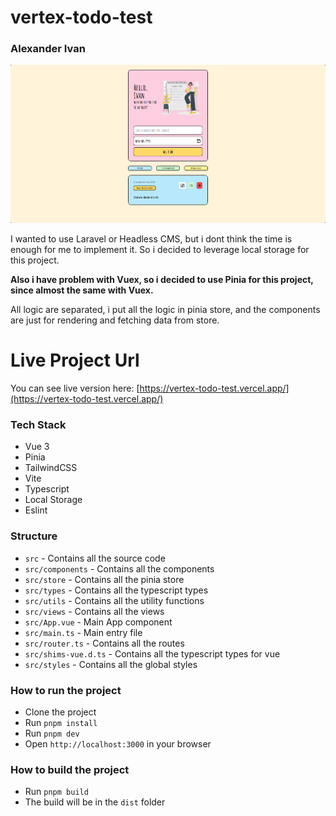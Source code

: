 # vertex-todo-test

### Alexander Ivan

![img.png](project_img.png)

I wanted to use Laravel or Headless CMS, but i dont think the time is enough for me to implement it. So i decided to
leverage local storage for this project.

**Also i have problem with Vuex, so i decided to use Pinia for this project, since almost the same with Vuex.**

All logic are separated, i put all the logic in pinia store, and the components are just for rendering and fetching data
from store.


# Live Project Url
You can see live version here:
[https://vertex-todo-test.vercel.app/](https://vertex-todo-test.vercel.app/)

### Tech Stack
- Vue 3
- Pinia
- TailwindCSS
- Vite
- Typescript
- Local Storage
- Eslint

### Structure
- `src` - Contains all the source code
- `src/components` - Contains all the components
- `src/store` - Contains all the pinia store
- `src/types` - Contains all the typescript types
- `src/utils` - Contains all the utility functions
- `src/views` - Contains all the views
- `src/App.vue` - Main App component
- `src/main.ts` - Main entry file
- `src/router.ts` - Contains all the routes
- `src/shims-vue.d.ts` - Contains all the typescript types for vue
- `src/styles` - Contains all the global styles

### How to run the project
- Clone the project
- Run `pnpm install`
- Run `pnpm dev`
- Open `http://localhost:3000` in your browser

### How to build the project
- Run `pnpm build`
- The build will be in the `dist` folder